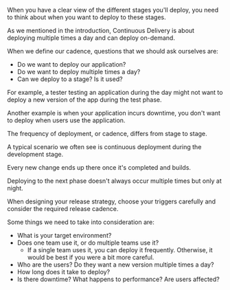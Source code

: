 When you have a clear view of the different stages you'll deploy, you need to think about when you want to deploy to these stages.

As we mentioned in the introduction, Continuous Delivery is about deploying multiple times a day and can deploy on-demand.

When we define our cadence, questions that we should ask ourselves are:

 -  Do we want to deploy our application?
 -  Do we want to deploy multiple times a day?
 -  Can we deploy to a stage? Is it used?

For example, a tester testing an application during the day might not want to deploy a new version of the app during the test phase.

Another example is when your application incurs downtime, you don't want to deploy when users use the application.

The frequency of deployment, or cadence, differs from stage to stage.

A typical scenario we often see is continuous deployment during the development stage.

Every new change ends up there once it's completed and builds.

Deploying to the next phase doesn't always occur multiple times but only at night.

When designing your release strategy, choose your triggers carefully and consider the required release cadence.

Some things we need to take into consideration are:

 -  What is your target environment?
 -  Does one team use it, or do multiple teams use it?
     -  If a single team uses it, you can deploy it frequently. Otherwise, it would be best if you were a bit more careful.
 -  Who are the users? Do they want a new version multiple times a day?
 -  How long does it take to deploy?
 -  Is there downtime? What happens to performance? Are users affected?
